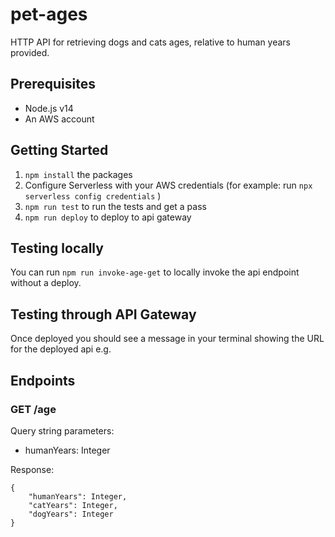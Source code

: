 # pet-ages
HTTP API for retrieving dogs and cats ages, relative to human years provided.

## Prerequisites
- Node.js v14
- An AWS account

## Getting Started
1. `npm install` the packages
2. Configure Serverless with your AWS credentials (for example: run `npx serverless config credentials` )
3. `npm run test` to run the tests and get a pass
4. `npm run deploy` to deploy to api gateway

## Testing locally
You can run `npm run invoke-age-get` to locally invoke the api endpoint without a deploy.

## Testing through API Gateway
Once deployed you should see a message in your terminal showing the URL for the deployed api e.g.

## Endpoints
### GET /age
Query string parameters:
- humanYears: Integer

Response:
```
{
    "humanYears": Integer,
    "catYears": Integer,
    "dogYears": Integer
}
```

